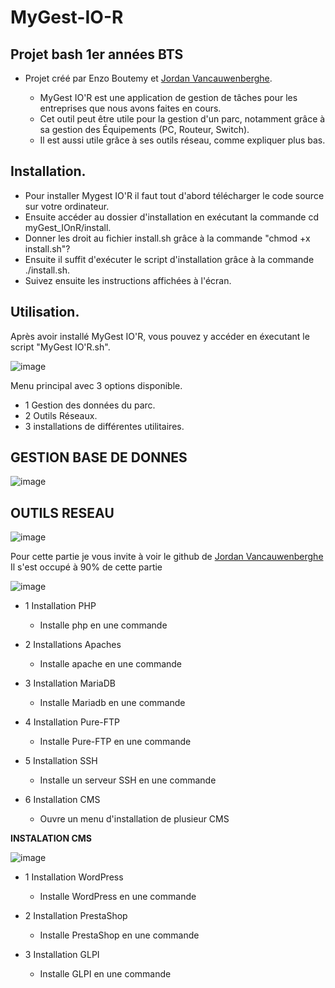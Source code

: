 # MyGest-IO-R
## Projet bash 1er années BTS 
 - Projet créé par Enzo Boutemy et [Jordan Vancauwenberghe](https://github.com/JordanVancau/MyGest-IO-R).


   - MyGest IO'R est une application de gestion de tâches pour les entreprises que nous avons faites en cours. 
   - Cet outil peut être utile pour la gestion d'un parc, notamment grâce à sa gestion des Équipements (PC, Routeur, Switch). 
   - Il est aussi utile grâce à ses outils réseau, comme expliquer plus bas.


## **Installation.**

   - Pour installer Mygest IO'R il faut tout d'abord télécharger le code source sur votre ordinateur. 
   - Ensuite accéder au dossier d'installation en exécutant la commande cd myGest_IOnR/install. 
   - Donner les droit au fichier install.sh grâce à la commande "chmod +x install.sh"?
   - Ensuite il suffit d'exécuter le script d'installation grâce à la commande ./install.sh. 
   - Suivez ensuite les instructions affichées à l'écran.

## **Utilisation.**

Après avoir installé MyGest IO'R, vous pouvez y accéder en éxecutant le script "MyGest IO'R.sh".

![image](https://user-images.githubusercontent.com/130663645/231998265-59a5a1f9-9527-431f-a67d-0edf6d09f90f.png)

Menu principal avec 3 options disponible.

 - 1 Gestion des données du parc.
 - 2 Outils Réseaux.
 - 3 installations de différentes utilitaires.

## **GESTION BASE DE DONNES**
 
 ![image](https://media.discordapp.net/attachments/1020040315157106780/1093487332973363280/image.png) 
 
## **OUTILS RESEAU** 

![image](https://user-images.githubusercontent.com/130663645/231999386-8d9737e7-f9b0-4adb-90c7-1c8ad044cd79.png) 

Pour cette partie je vous invite à voir le github de [Jordan Vancauwenberghe](https://github.com/JordanVancau/MyGest-IO-R) Il s'est occupé à 90% de cette partie

![image](https://user-images.githubusercontent.com/130663645/231999808-13a86e57-8fd5-46f5-add7-f70c0672bcd1.png)

- 1 Installation PHP
    - Installe php en une commande
    
- 2 Installations Apaches
    - Installe apache en une commande

- 3 Installation MariaDB
    - Installe Mariadb en une commande

- 4 Installation Pure-FTP
    - Installe Pure-FTP en une commande
     
- 5 Installation SSH
    - Installe un serveur SSH en une commande
     
- 6 Installation CMS
    - Ouvre un menu d'installation de plusieur CMS
     
**INSTALATION CMS**
     
![image](https://user-images.githubusercontent.com/130663645/231766401-0f4aed5a-2f2f-4811-ad24-28a09fec480e.png)

- 1 Installation WordPress
    - Installe WordPress en une commande
     
- 2 Installation PrestaShop
    - Installe PrestaShop en une commande

- 3 Installation GLPI
    - Installe GLPI en une commande
